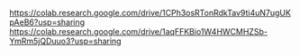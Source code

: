 https://colab.research.google.com/drive/1CPh3osRTonRdkTav9ti4uN7ugUKpAeB6?usp=sharing
https://colab.research.google.com/drive/1aqFFKBio1W4HWCMHZSb-YmRm5jQDuuo3?usp=sharing
